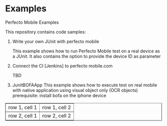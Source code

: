 Examples
========

Perfecto Mobile Examples 

This repository contains code samples:

1. Write your own JUnit with perfecto mobile

    This example shows how to run Perfecto Mobile test on a real device as a JUnit.
    It also contains the option to provide the device ID as parameter

2. Connect the CI [Jenkins] to perfecto mobile.com  

    TBD
    
    
3. JunitBOFAApp 
        This example shows how to execute test on real mobile with native application using visual object only (OCR objects)
prerequisite: install bofa on the iphone device

<table border="1">
<tr>
<td>row 1, cell 1</td>
<td>row 1, cell 2</td>
</tr>
<tr>
<td>row 2, cell 1</td>
<td>row 2, cell 2</td>
</tr>
</table>
